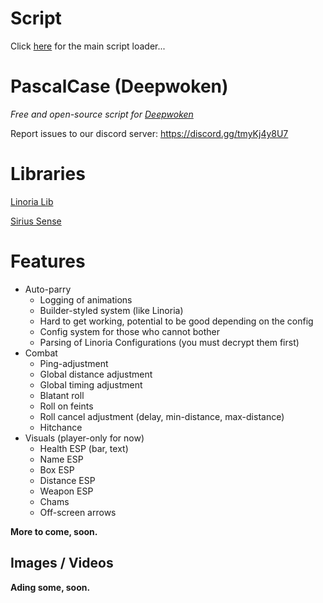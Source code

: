 # Script
Click [here](https://github.com/retarded-person/PascalCase/tree/main) for the main script loader...

# PascalCase (Deepwoken)
<i>Free and open-source script for [Deepwoken](https://www.roblox.com/games/10138901829/MANTRAS-Deepwoken-Dev)</i>

Report issues to our discord server: https://discord.gg/tmyKj4y8U7

# Libraries
[Linoria Lib](https://github.com/violin-suzutsuki/LinoriaLib)

[Sirius Sense](https://github.com/shlexware/Sirius/blob/request/library/sense/Documentation.md)

# Features
* Auto-parry
    * Logging of animations
    * Builder-styled system (like Linoria)
    * Hard to get working, potential to be good depending on the config
    * Config system for those who cannot bother
    * Parsing of Linoria Configurations (you must decrypt them first)
* Combat
    * Ping-adjustment
    * Global distance adjustment
    * Global timing adjustment
    * Blatant roll
    * Roll on feints
    * Roll cancel adjustment (delay, min-distance, max-distance)
    * Hitchance
* Visuals (player-only for now)
    * Health ESP (bar, text)
    * Name ESP
    * Box ESP
    * Distance ESP
    * Weapon ESP
    * Chams
    * Off-screen arrows
  
**More to come, soon.**

## Images / Videos
**Ading some, soon.**
